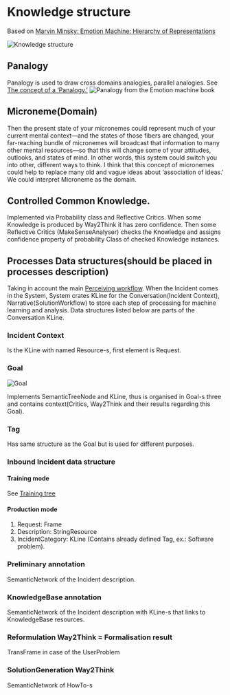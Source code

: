 # Knowledge structure

Based on [Marvin Minsky: Emotion Machine: Hierarchy of Representations](http://web.media.mit.edu/~minsky/E8/eb8.html#_Toc518305131)

![Knowledge structure](https://github.com/menta/menta-0.3/raw/master/doc/design-specification/uml/images/knowledgeClass.png)

## Panalogy
Panalogy is used to draw cross domains analogies, parallel analogies. See [The concept of a ‘Panalogy.’](http://web.media.mit.edu/~minsky/E6/eb6.html#_Toc446663337)
![Panalogy from the Emotion machine book](http://web.media.mit.edu/~minsky/E6/eb6_files/image005.png)

## Microneme(Domain)
Then the present state of your micronemes could represent much of your current mental context—and the states of those fibers are changed, your far-reaching bundle of micronemes will broadcast that information to many other mental resources—so that this will change some of your attitudes, outlooks, and states of mind.
In other words, this system could switch you into other, different ways to think.
I think that this concept of micronemes could help to replace many old and vague ideas about ‘association of ideas.’
We could interpret Microneme as the domain.

## Controlled Common Knowledge.
Implemented via Probability class and Reflective Critics.
When some Knowledge is produced by Way2Think it has zero confidence. Then some Reflective Critics (MakeSenseAnalyser) checks the Knowledge and
assigns confidence property of probability Class of checked Knowledge instances.

## Processes Data structures(should be placed in processes description)

Taking in account the main [Perceiving workflow](perceiving-modelling.md#Approximate_workflow). When the Incident comes in the System,
System crates KLine for the Conversation(Incident Context), Narrative(SolutionWorkflow) to store each step of processing for machine learning and
analysis. Data structures listed below are parts of the Conversation KLine.

### Incident Context
Is the KLine with named Resource-s, first element is Request.

### Goal

![Goal](https://github.com/menta/menta-0.3/raw/master/doc/design-specification/uml/images/GoalTraining.png)

Implements SemanticTreeNode and KLine, thus is organised in Goal-s three and contains context(Critics, Way2Think and their results regarding this Goal).

### Tag

Has same structure as the Goal but is used for different purposes.

### <a name="Inbound_Incident_data_structure">Inbound Incident data structure</a>

#### Training mode
See [Training tree](training.md#Training_tree)

#### Production mode
1. Request: Frame
  2. Description: StringResource
  2. IncidentCategory: KLine (Contains already defined Tag, ex.: Software problem).

### Preliminary annotation
SemanticNetwork of the Incident description.

### <a name="KnowledgeBase_annotation"> KnowledgeBase annotation</a>
SemanticNetwork of the Incident description with KLine-s that links to KnowledgeBase resources.

### <a name="Reformulation_Way2Think">Reformulation Way2Think = Formalisation result</a>
TransFrame in case of the UserProblem

### SolutionGeneration Way2Think
SemanticNetwork of HowTo-s

